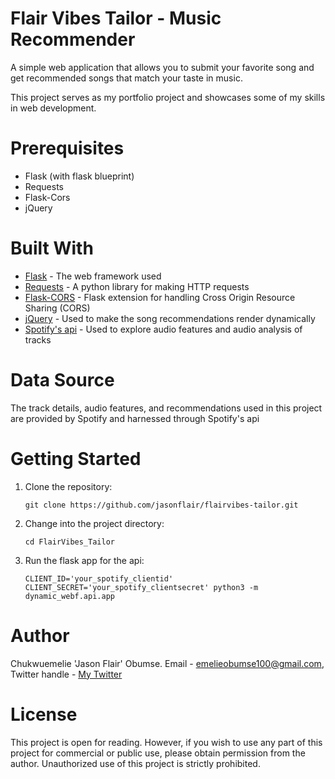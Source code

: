 # Flair Vibes Tailor - Music Recommender
A simple web application that allows you to submit your favorite song and get recommended songs that match your taste in music.

This project serves as my portfolio project and showcases some of my skills in web development.

# Prerequisites
- Flask (with flask blueprint)
- Requests
- Flask-Cors
- jQuery

# Built With
- <a href="https://flask.palletsprojects.com/en/2.2.x/" target="_blank">Flask</a> - The web framework used
- <a href="https://docs.python-requests.org/en/latest/" target="_blank">Requests</a> - A python library for making HTTP requests
- <a href="https://flask-cors.readthedocs.io/en/latest/" target="_blank">Flask-CORS</a> - Flask extension for handling Cross Origin Resource Sharing (CORS)
- <a href="https://api.jquery.com/" target="_blank">jQuery</a> - Used to make the song recommendations render dynamically
- <a href="https://developer.spotify.com/" target="_blank">Spotify's api</a> - Used to explore audio features and audio analysis of tracks

# Data Source
The track details, audio features, and recommendations used in this project are provided by Spotify and harnessed through Spotify's api

# Getting Started
1. Clone the repository:

   `git clone https://github.com/jasonflair/flairvibes-tailor.git`
2. Change into the project directory:

   `cd FlairVibes_Tailor`
3. Run the flask app for the api:

   `CLIENT_ID='your_spotify_clientid' CLIENT_SECRET='your_spotify_clientsecret' python3 -m dynamic_webf.api.app`

# Author
Chukwuemelie 'Jason Flair' Obumse. Email - emelieobumse100@gmail.com, Twitter handle - <a href="https://twitter.com/jasonffs_" target="_blank"> My Twitter</a>

# License
This project is open for reading. However, if you wish to use any part of this project for commercial or public use, please obtain permission from the author. Unauthorized use of this project is strictly prohibited.
